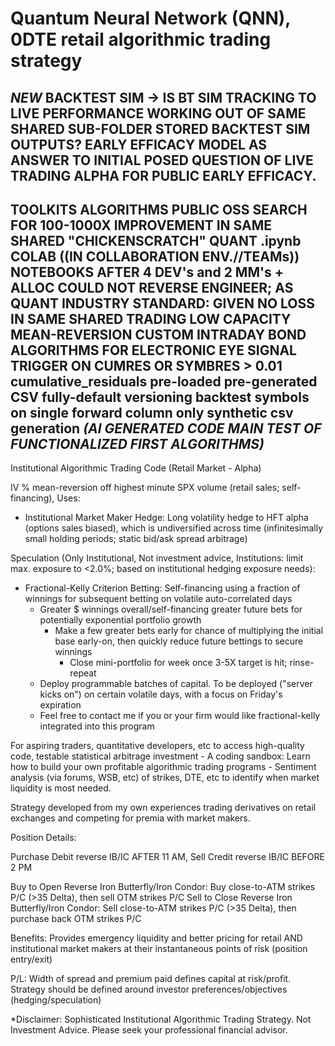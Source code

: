 # Quantum Neural Network (QNN), 0DTE retail algorithmic trading strategy
## *NEW* BACKTEST SIM -> IS BT SIM TRACKING TO LIVE PERFORMANCE WORKING OUT OF SAME SHARED SUB-FOLDER STORED BACKTEST SIM OUTPUTS? EARLY EFFICACY MODEL AS ANSWER TO INITIAL POSED QUESTION OF LIVE TRADING ALPHA FOR PUBLIC EARLY EFFICACY. 

## TOOLKITS ALGORITHMS PUBLIC OSS SEARCH FOR 100-1000X IMPROVEMENT IN SAME SHARED "CHICKENSCRATCH" QUANT .ipynb COLAB ((IN COLLABORATION ENV.//TEAMs)) NOTEBOOKS AFTER 4 DEV's and 2 MM's + ALLOC COULD NOT REVERSE ENGINEER; AS QUANT INDUSTRY STANDARD: GIVEN NO LOSS IN SAME SHARED TRADING LOW CAPACITY MEAN-REVERSION CUSTOM INTRADAY BOND ALGORITHMS FOR ELECTRONIC EYE SIGNAL TRIGGER ON CUMRES OR SYMBRES > 0.01 cumulative_residuals pre-loaded pre-generated CSV fully-default versioning backtest symbols on single forward column only synthetic csv generation *(AI GENERATED CODE MAIN TEST OF FUNCTIONALIZED FIRST ALGORITHMS)*

Institutional Algorithmic Trading Code (Retail Market - Alpha)

IV % mean-reversion off highest minute SPX volume (retail sales; self-financing), Uses:
  - Institutional Market Maker Hedge: Long volatility hedge to HFT alpha (options sales biased), which is undiversified across time (infinitesimally small holding periods; static bid/ask spread arbitrage)

Speculation (Only Institutional, Not investment advice, Institutions: limit max. exposure to <2.0%; based on institutional hedging exposure needs):
  - Fractional-Kelly Criterion Betting: Self-financing using a fraction of winnings for subsequent betting on volatile auto-correlated days
      - Greater $ winnings overall/self-financing greater future bets for potentially exponential portfolio growth
        - Make a few greater bets early for chance of multiplying the initial base early-on, then quickly reduce future bettings to secure winnings
          - Close mini-portfolio for week once 3-5X target is hit; rinse-repeat
    - Deploy programmable batches of capital. To be deployed ("server kicks on") on certain volatile days, with a focus on Friday's expiration
    - Feel free to contact me if you or your firm would like fractional-kelly integrated into this program

For aspiring traders, quantitative developers, etc to access high-quality code, testable statistical arbitrage investment
      - A coding sandbox: Learn how to build your own profitable algorithmic trading programs
      - Sentiment analysis (via forums, WSB, etc) of strikes, DTE, etc to identify when market liquidity is most needed.

Strategy developed from my own experiences trading derivatives on retail exchanges and competing for premia with market makers.

Position Details:

Purchase Debit reverse IB/IC AFTER 11 AM, Sell Credit reverse IB/IC BEFORE 2 PM

Buy to Open Reverse Iron Butterfly/Iron Condor: Buy close-to-ATM strikes P/C (>35 Delta), then sell OTM strikes P/C
Sell to Close Reverse Iron Butterfly/Iron Condor: Sell close-to-ATM strikes P/C (>35 Delta), then purchase back OTM strikes P/C


Benefits:
Provides emergency liquidity and better pricing for retail AND institutional market makers at their instantaneous points of risk (position entry/exit)

P/L: Width of spread and premium paid defines capital at risk/profit. Strategy should be defined around investor preferences/objectives (hedging/speculation)

*Disclaimer: Sophisticated Institutional Algorithmic Trading Strategy. Not Investment Advice. Please seek your professional financial advisor.
